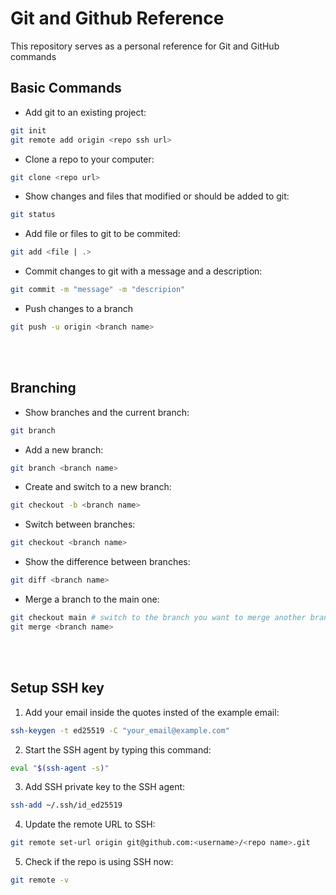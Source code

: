 # Git and Github Reference
This repository serves as a personal reference for Git and GitHub commands

## Basic Commands

* Add git to an existing project:
```bash
git init
git remote add origin <repo ssh url>
```

* Clone a repo to your computer:
```bash
git clone <repo url>
```

* Show changes and files that modified or should be added to git:
```bash
git status
```

* Add file or files to git to be commited:
```bash
git add <file | .>
```

* Commit changes to git with a message and a description:
```bash
git commit -m "message" -m "descripion"
```

* Push changes to a branch
```bash
git push -u origin <branch name>
```

<br><br>

## Branching

* Show branches and the current branch:
```bash
git branch
```

* Add a new branch:
```bash
git branch <branch name>
```

* Create and switch to a new branch:
```bash
git checkout -b <branch name>
```

* Switch between branches:
```bash
git checkout <branch name>
```

* Show the difference between branches:
```bash
git diff <branch name>
```

* Merge a branch to the main one:
```bash
git checkout main # switch to the branch you want to merge another branch into it
git merge <branch name>
```

<br><br>

## Setup SSH key

1. Add your email inside the quotes insted of the example email:
```bash
ssh-keygen -t ed25519 -C "your_email@example.com"
```

2. Start the SSH agent by typing this command:
```bash
eval "$(ssh-agent -s)"
```

3. Add SSH private key to the SSH agent:
```bash
ssh-add ~/.ssh/id_ed25519
```

4. Update the remote URL to SSH:
```bash
git remote set-url origin git@github.com:<username>/<repo name>.git
```

5. Check if the repo is using SSH now:
```bash
git remote -v
```